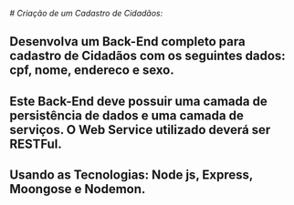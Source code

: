 *# Criação de um Cadastro de Cidadãos:*

## Desenvolva um Back-End completo para cadastro de Cidadãos com os seguintes dados: cpf, nome, endereco e sexo.

## Este Back-End deve possuir uma camada de persistência de dados e uma camada de serviços. O Web Service utilizado deverá ser RESTFul.

## Usando as Tecnologias: Node js, Express, Moongose e Nodemon.

